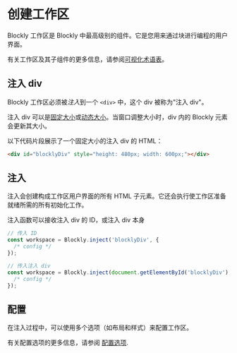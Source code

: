 # 创建工作区

Blockly 工作区是 Blockly 中最高级别的组件。它是您用来通过块进行编程的用户界面。

有关工作区及其子组件的更多信息，请参阅[可视化术语表](https://developers.google.com/blockly/guides/get-started/workspace-anatomy)。

## 注入 div

Blockly 工作区必须被*注入*到一个 `<div>` 中，这个 div 被称为"注入 div"。

注入 div 可以是[固定大小](https://google.github.io/blockly-samples/examples/fixed-demo/index.html)或[动态大小](https://google.github.io/blockly-samples/examples/resizable-demo/index.html)。当窗口调整大小时，div 内的 Blockly 元素会更新其大小。

以下代码片段展示了一个固定大小的注入 div 的 HTML：

```html
<div id="blocklyDiv" style="height: 480px; width: 600px;"></div>
```

## 注入

注入会创建构成工作区用户界面的所有 HTML 子元素。它还会执行使工作区准备就绪所需的所有初始化工作。

注入函数可以接收注入 div 的 ID，或注入 div 本身

```javascript
// 传入 ID
const workspace = Blockly.inject('blocklyDiv', {
  /* config */
});

// 传入注入 div
const workspace = Blockly.inject(document.getElementById('blocklyDiv'), {
  /* config */
});
```

## 配置

在注入过程中，可以使用多个选项（如布局和样式）来配置工作区。

有关配置选项的更多信息，请参阅 [配置选项](/guides/configure/configuration_struct).
